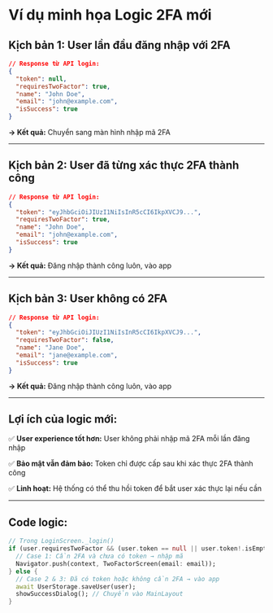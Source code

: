 # Ví dụ minh họa Logic 2FA mới

## Kịch bản 1: User lần đầu đăng nhập với 2FA

```json
// Response từ API login:
{
  "token": null,
  "requiresTwoFactor": true,
  "name": "John Doe",
  "email": "john@example.com",
  "isSuccess": true
}
```

**→ Kết quả:** Chuyển sang màn hình nhập mã 2FA

---

## Kịch bản 2: User đã từng xác thực 2FA thành công

```json
// Response từ API login:
{
  "token": "eyJhbGciOiJIUzI1NiIsInR5cCI6IkpXVCJ9...",
  "requiresTwoFactor": true,
  "name": "John Doe",
  "email": "john@example.com",
  "isSuccess": true
}
```

**→ Kết quả:** Đăng nhập thành công luôn, vào app

---

## Kịch bản 3: User không có 2FA

```json
// Response từ API login:
{
  "token": "eyJhbGciOiJIUzI1NiIsInR5cCI6IkpXVCJ9...",
  "requiresTwoFactor": false,
  "name": "Jane Doe",
  "email": "jane@example.com",
  "isSuccess": true
}
```

**→ Kết quả:** Đăng nhập thành công luôn, vào app

---

## Lợi ích của logic mới:

✅ **User experience tốt hơn:** User không phải nhập mã 2FA mỗi lần đăng nhập

✅ **Bảo mật vẫn đảm bảo:** Token chỉ được cấp sau khi xác thực 2FA thành công

✅ **Linh hoạt:** Hệ thống có thể thu hồi token để bắt user xác thực lại nếu cần

---

## Code logic:

```dart
// Trong LoginScreen._login()
if (user.requiresTwoFactor && (user.token == null || user.token!.isEmpty)) {
  // Case 1: Cần 2FA và chưa có token → nhập mã
  Navigator.push(context, TwoFactorScreen(email: email));
} else {
  // Case 2 & 3: Đã có token hoặc không cần 2FA → vào app
  await UserStorage.saveUser(user);
  showSuccessDialog(); // Chuyển vào MainLayout
}
```

